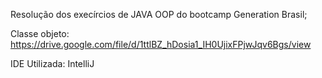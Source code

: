 Resolução dos execírcios de JAVA OOP  do bootcamp Generation Brasil;

Classe objeto: https://drive.google.com/file/d/1ttlBZ_hDosia1_IH0UjixFPjwJqv6Bgs/view

IDE Utilizada: IntelliJ
